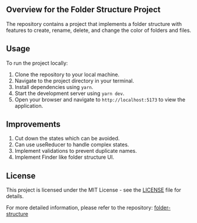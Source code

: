 ## Overview for the Folder Structure Project

The repository contains a project that implements a folder structure with features to create, rename, delete, and change the color of folders and files.

## Usage

To run the project locally:

1. Clone the repository to your local machine.
2. Navigate to the project directory in your terminal.
3. Install dependencies using `yarn`.
4. Start the development server using `yarn dev`.
5. Open your browser and navigate to `http://localhost:5173` to view the application.

## Improvements

1. Cut down the states which can be avoided.
2. Can use useReducer to handle complex states.
3. Implement validations to prevent duplicate names.
4. Implement Finder like folder structure UI.

## License

This project is licensed under the MIT License - see the [LICENSE](LICENSE) file for details.

For more detailed information, please refer to the repository: [folder-structure](https://github.com/sid10297/folder-structure)
